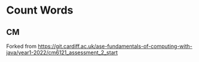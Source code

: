 # Count Words
## CM

Forked from https://git.cardiff.ac.uk/ase-fundamentals-of-computing-with-java/year1-2022/cm6121_assessment_2_start
